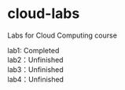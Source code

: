 # cloud-labs
Labs for Cloud Computing course
<div>
  lab1: Completed<br>
  lab2：Unfinished<br>
  lab3：Unfinished<br>
  lab4：Unfinished
</div>
